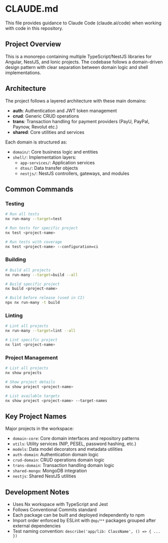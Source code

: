 # CLAUDE.md

This file provides guidance to Claude Code (claude.ai/code) when working with code in this repository.

## Project Overview

This is a monorepo containing multiple TypeScript/NestJS libraries for Angular, NestJS, and Ionic projects. The codebase follows a domain-driven design pattern with clear separation between domain logic and shell implementations.

## Architecture

The project follows a layered architecture with these main domains:

- **auth**: Authentication and JWT token management
- **crud**: Generic CRUD operations
- **trans**: Transaction handling for payment providers (PayU, PayPal, Paynow, Revolut etc.)
- **shared**: Core utilities and services

Each domain is structured as:
- `domain/`: Core business logic and entities
- `shell/`: Implementation layers:
  - `app-services/`: Application services
  - `dtos/`: Data transfer objects
  - `nestjs/`: NestJS controllers, gateways, and modules

## Common Commands

### Testing
```bash
# Run all tests
nx run-many --target=test

# Run tests for specific project
nx test <project-name>

# Run tests with coverage
nx test <project-name> --configuration=ci
```

### Building
```bash
# Build all projects
nx run-many --target=build --all

# Build specific project
nx build <project-name>

# Build before release (used in CI)
npx nx run-many -t build
```

### Linting
```bash
# Lint all projects
nx run-many --target=lint --all

# Lint specific project
nx lint <project-name>
```

### Project Management
```bash
# List all projects
nx show projects

# Show project details
nx show project <project-name>

# List available targets
nx show project <project-name> --target-names
```

## Key Project Names

Major projects in the workspace:
- `domain-core`: Core domain interfaces and repository patterns
- `utils`: Utility services (NIP, PESEL, password hashing, etc.)
- `models`: Data model decorators and metadata utilities
- `auth-domain`: Authentication domain logic
- `crud-domain`: CRUD operations domain logic
- `trans-domain`: Transaction handling domain logic
- `shared-mongo`: MongoDB integration
- `nestjs`: Shared NestJS utilities

## Development Notes

- Uses Nx workspace with TypeScript and Jest
- Follows Conventional Commits standard
- Each package can be built and deployed independently to npm
- Import order enforced by ESLint with `@op/**` packages grouped after external dependencies
- Test naming convention: `describe('app/lib: ClassName', () => { ... })`